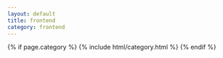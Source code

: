 ```yaml
---
layout: default
title: frontend
category: frontend
---
```


{% if page.category %}
  {% include html/category.html %}
{% endif %}